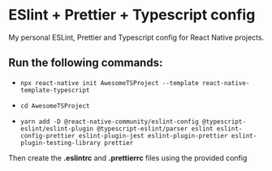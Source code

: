 # ESlint + Prettier + Typescript config

My personal ESLint, Prettier and Typescript config for React Native projects.

## Run the following commands:

- `npx react-native init AwesomeTSProject --template react-native-template-typescript`

- `cd AwesomeTSProject`

- `yarn add -D @react-native-community/eslint-config @typescript-eslint/eslint-plugin @typescript-eslint/parser eslint eslint-config-prettier eslint-plugin-jest eslint-plugin-prettier eslint-plugin-testing-library prettier`

Then create the **.eslintrc** and **.prettierrc** files using the provided config
